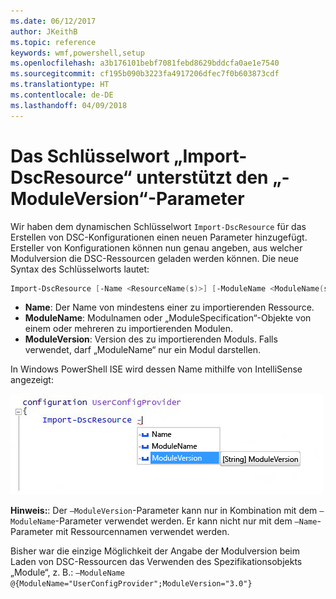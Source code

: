 ```yaml
---
ms.date: 06/12/2017
author: JKeithB
ms.topic: reference
keywords: wmf,powershell,setup
ms.openlocfilehash: a3b176101bebf7081febd8629bddcfa0ae1e7540
ms.sourcegitcommit: cf195b090b3223fa4917206dfec7f0b603873cdf
ms.translationtype: HT
ms.contentlocale: de-DE
ms.lasthandoff: 04/09/2018
---
```

# <a name="import-dscresource-keyword-supports--moduleversion-parameter"></a>Das Schlüsselwort „Import-DscResource“ unterstützt den „-ModuleVersion“-Parameter

Wir haben dem dynamischen Schlüsselwort `Import-DscResource` für das Erstellen von DSC-Konfigurationen einen neuen Parameter hinzugefügt. Ersteller von Konfigurationen können nun genau angeben, aus welcher Modulversion die DSC-Ressourcen geladen werden können. Die neue Syntax des Schlüsselworts lautet:

```powershell
Import-DscResource [-Name <ResourceName(s)>] [-ModuleName <ModuleName(s)>] [-ModuleVersion <ModuleVersion>]
```

* **Name**: Der Name von mindestens einer zu importierenden Ressource.
* **ModuleName**: Modulnamen oder „ModuleSpecification“-Objekte von einem oder mehreren zu importierenden Modulen.
* **ModuleVersion**: Version des zu importierenden Moduls. Falls verwendet, darf „ModuleName“ nur ein Modul darstellen.

In Windows PowerShell ISE wird dessen Name mithilfe von IntelliSense angezeigt:

![](../images/Import-DscResource-Modversion.jpg)

**Hinweis:**: Der `–ModuleVersion`-Parameter kann nur in Kombination mit dem `–ModuleName`-Parameter verwendet werden. Er kann nicht nur mit dem `–Name`-Parameter mit Ressourcennamen verwendet werden.

Bisher war die einzige Möglichkeit der Angabe der Modulversion beim Laden von DSC-Ressourcen das Verwenden des Spezifikationsobjekts „Module“, z. B.: `–ModuleName @{ModuleName="UserConfigProvider";ModuleVersion="3.0"}`